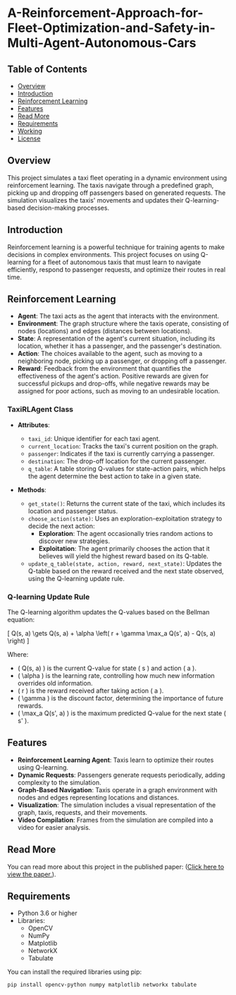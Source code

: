 # A-Reinforcement-Approach-for-Fleet-Optimization-and-Safety-in-Multi-Agent-Autonomous-Cars

## Table of Contents

- [Overview](#overview)
- [Introduction](#introduction)
- [Reinforcement Learning](#reinforcement-learning)
- [Features](#features)
- [Read More](#read-more)
- [Requirements](#requirements)
- [Working](#working)
- [License](#license)

## Overview

This project simulates a taxi fleet operating in a dynamic environment using reinforcement learning. The taxis navigate through a predefined graph, picking up and dropping off passengers based on generated requests. The simulation visualizes the taxis' movements and updates their Q-learning-based decision-making processes.

## Introduction

Reinforcement learning is a powerful technique for training agents to make decisions in complex environments. This project focuses on using Q-learning for a fleet of autonomous taxis that must learn to navigate efficiently, respond to passenger requests, and optimize their routes in real time.

## Reinforcement Learning 

- **Agent**: The taxi acts as the agent that interacts with the environment.
- **Environment**: The graph structure where the taxis operate, consisting of nodes (locations) and edges (distances between locations).
- **State**: A representation of the agent's current situation, including its location, whether it has a passenger, and the passenger's destination.
- **Action**: The choices available to the agent, such as moving to a neighboring node, picking up a passenger, or dropping off a passenger.
- **Reward**: Feedback from the environment that quantifies the effectiveness of the agent's action. Positive rewards are given for successful pickups and drop-offs, while negative rewards may be assigned for poor actions, such as moving to an undesirable location.

### TaxiRLAgent Class
- **Attributes**:
  - `taxi_id`: Unique identifier for each taxi agent.
  - `current_location`: Tracks the taxi's current position on the graph.
  - `passenger`: Indicates if the taxi is currently carrying a passenger.
  - `destination`: The drop-off location for the current passenger.
  - `q_table`: A table storing Q-values for state-action pairs, which helps the agent determine the best action to take in a given state.

- **Methods**:
  - `get_state()`: Returns the current state of the taxi, which includes its location and passenger status.
  - `choose_action(state)`: Uses an exploration-exploitation strategy to decide the next action:
    - **Exploration**: The agent occasionally tries random actions to discover new strategies.
    - **Exploitation**: The agent primarily chooses the action that it believes will yield the highest reward based on its Q-table.
  - `update_q_table(state, action, reward, next_state)`: Updates the Q-table based on the reward received and the next state observed, using the Q-learning update rule.

### Q-learning Update Rule
The Q-learning algorithm updates the Q-values based on the Bellman equation:

\[
Q(s, a) \gets Q(s, a) + \alpha \left( r + \gamma \max_a Q(s', a) - Q(s, a) \right)
\]

Where:
- \( Q(s, a) \) is the current Q-value for state \( s \) and action \( a \).
- \( \alpha \) is the learning rate, controlling how much new information overrides old information.
- \( r \) is the reward received after taking action \( a \).
- \( \gamma \) is the discount factor, determining the importance of future rewards.
- \( \max_a Q(s', a) \) is the maximum predicted Q-value for the next state \( s' \).

## Features

- **Reinforcement Learning Agent**: Taxis learn to optimize their routes using Q-learning.
- **Dynamic Requests**: Passengers generate requests periodically, adding complexity to the simulation.
- **Graph-Based Navigation**: Taxis operate in a graph environment with nodes and edges representing locations and distances.
- **Visualization**: The simulation includes a visual representation of the graph, taxis, requests, and their movements.
- **Video Compilation**: Frames from the simulation are compiled into a video for easier analysis.

## Read More

You can read more about this project in the published paper: ([Click here to view the paper.](https://ieeexplore.ieee.org/document/10718531)).

## Requirements

- Python 3.6 or higher
- Libraries:
  - OpenCV
  - NumPy
  - Matplotlib
  - NetworkX
  - Tabulate

You can install the required libraries using pip:

```bash
pip install opencv-python numpy matplotlib networkx tabulate
